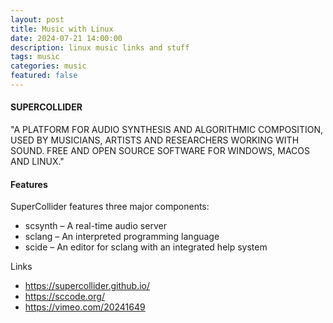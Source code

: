 ```yaml
---
layout: post
title: Music with Linux 
date: 2024-07-21 14:00:00
description: linux music links and stuff
tags: music
categories: music
featured: false
---
```


#### SUPERCOLLIDER
"A PLATFORM FOR AUDIO SYNTHESIS AND ALGORITHMIC COMPOSITION, USED BY MUSICIANS, ARTISTS AND RESEARCHERS WORKING WITH SOUND.
FREE AND OPEN SOURCE SOFTWARE FOR WINDOWS, MACOS AND LINUX."

#### Features
SuperCollider features three major components:
- scsynth – A real-time audio server
- sclang – An interpreted programming language
- scide – An editor for sclang with an integrated help system

Links
- https://supercollider.github.io/
- https://sccode.org/
- https://vimeo.com/20241649